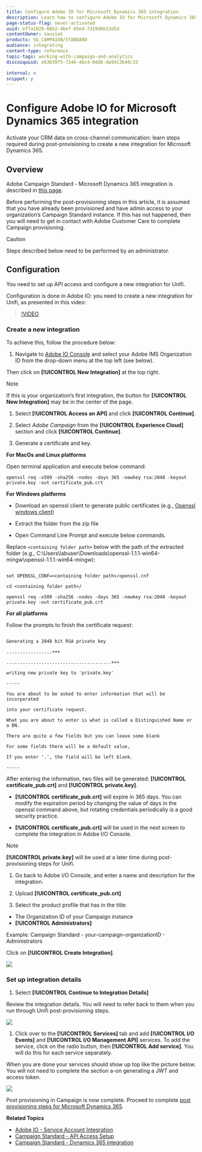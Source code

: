 ```yaml
---
title: Configure Adobe IO for Microsoft Dynamics 365 integration
description: Learn how to configure Adobe IO for Microsoft Dynamics 365 integration.
page-status-flag: never-activated
uuid: effa1028-66b2-4bef-b5e4-7319dbb23d5d
contentOwner: sauviat
products: SG_CAMPAIGN/STANDARD
audience: integrating
content-type: reference
topic-tags: working-with-campaign-and-analytics
discoiquuid: eb3639f5-7246-46c4-8ddb-da9413b40c32

internal: n
snippet: y
---
```


# Configure Adobe IO for Microsoft Dynamics 365 integration

Activate your CRM data on cross-channel communication: learn steps required during post-provisioning to create a new integration for Microsoft Dynamics 365.

## Overview

Adobe Campaign Standard - Microsoft Dynamics 365 integration is described in [this page](../../integrating/using/working-with-campaign-standard-and-microsoft-dynamics-365.md).

Before performing the post-provisioning steps in this article, it is assumed that you have already been provisioned and have admin access to your organization’s Campaign Standard instance.  If this has not happened, then you will need to get in contact with Adobe Customer Care to complete Campaign provisioning.

>[!CAUTION]
>
>Steps described below need to be performed by an administrator.

## Configuration

You need to set up API access and configure a new integration for Unifi. 

Configuration is done in Adobe IO: you need to create a new integration for Unifi, as presented in this video:

>[!VIDEO](https://video.tv.adobe.com/v/27308)

### Create a new integration

To achieve this, follow the procedure below:

1. Navigate to [Adobe IO Console](https://console.adobe.io/home#) and select your Adobe IMS Organization ID from the drop-down menu at the top left (see below).

Then click on **[!UICONTROL New Integration]** at the top right. 

>[!NOTE]
>
>If this is your organization’s first integration, the button for **[!UICONTROL New Integration]** may be in the center of the page.

1. Select **[!UICONTROL Access an API]** and click **[!UICONTROL Continue]**.

1. Select _Adobe Campaign_ from the **[!UICONTROL Experience Cloud]** section and click **[!UICONTROL Continue]**.

1. Generate a certificate and key.

**For MacOs and Linux platforms**

Open terminal application and execute below command:

```
openssl req -x509 -sha256 -nodes -days 365 -newkey rsa:2048 -keyout private.key -out certificate_pub.crt
```

**For Windows platforms**

* Download an openssl client to generate public certificates (e.g., [Openssl windows client](https://bintray.com/vszakats/generic/download_file?file_path=openssl-1.1.1-win64-mingw.zip))

* Extract the folder from the zip file

* Open Command Line Prompt and execute below commands. 

Replace `<containing folder path>` below with the path of the extracted folder (e.g., C:\Users\labuser\Downloads\openssl-1.1.1-win64-mingw\openssl-1.1.1-win64-mingw): 

```

set OPENSSL_CONF=<containing folder path>/openssl.cnf
 
cd <containing folder path>/
 
openssl req -x509 -sha256 -nodes -days 365 -newkey rsa:2048 -keyout private.key -out certificate_pub.crt

```

**For all platforms**

Follow the prompts to finish the certificate request:

```

Generating a 2048 bit RSA private key
 
.................+++
 
.......................................+++
 
writing new private key to 'private.key'
 
-----
 
You are about to be asked to enter information that will be incorporated
 
into your certificate request.
 
What you are about to enter is what is called a Distinguished Name or a DN.
 
There are quite a few fields but you can leave some blank
 
For some fields there will be a default value,
 
If you enter '.', the field will be left blank.
 
-----

```

After entering the information, two files will be generated: **[!UICONTROL certificate_pub.crt]** and **[!UICONTROL private.key]**.

* **[!UICONTROL certificate_pub.crt]** will expire in 365 days. You can modify the expiration period by changing the value of days in the openssl command above, but rotating credentials periodically is a good security practice.

* **[!UICONTROL certificate_pub.crt]** will be used in the next screen to complete the integration in Adobe I/O Console.

>[!NOTE]
>
> **[!UICONTROL private.key]** will be used at a later time during post-provisioning steps for Unifi.

1. Go back to Adobe I/O Console, and enter a name and description for the integration. 

1. Upload **[!UICONTROL certificate_pub.crt]**

1. Select the product profile that has in the title:

* The Organization ID of your Campaign instance
* **[!UICONTROL Administrators]** 

Example:  Campaign Standard - your-campaign-organizationID - Administrators 

Click on **[!UICONTROL Create Integration]**.

![](assets/MSdynACSIntegration-4B.png)

### Set up integration details

1. Select **[!UICONTROL Continue to Integration Details]**

Review the integration details.  You will need to refer back to them when you run through Unifi post-provisioning steps.

![](assets/MSdynACSIntegration-5.png)

1. Click over to the **[!UICONTROL Services]** tab and add **[!UICONTROL I/O Events]** and **[!UICONTROL I/O Management API]** services.  To add the service, click on the radio button, then **[!UICONTROL Add service]**.  You will do this for each service separately.

When you are done your services should show up top like the picture below. You will not need to complete the section a-on generating a JWT and access token. 

![](assets/MSdynACSIntegration-6.png)

Post provisioning in Campaign is now complete.  Proceed to complete [post provisioning steps for Microsoft Dynamics 365](../../integrating/using/configure-microsoft-dynamics-365-for-campaign-integration.md).

**Related Topics** 

* [Adobe IO - Service Account Integration](https://www.adobe.io/authentication/auth-methods.html#!AdobeDocs/adobeio-auth/master/AuthenticationOverview/ServiceAccountIntegration.md)
* [Campaign Standard - API Access Setup](https://docs.campaign.adobe.com/doc/standard/en/api/ACS_API.html#setting-up-api-access)
* [Campaign Standard - Dynamics 365 integration](../../integrating/using/configure-microsoft-dynamics-365-for-campaign-integration.md)
